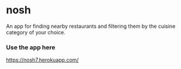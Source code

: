 # nosh
An app for finding nearby restaurants and filtering them by the cuisine category of your choice.
### Use the app here
https://nosh7.herokuapp.com/
